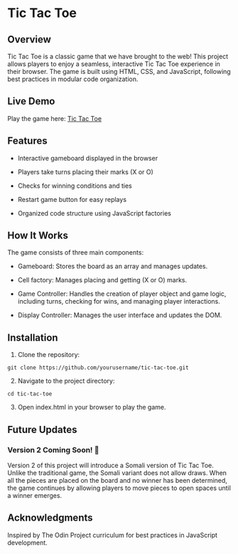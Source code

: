 # Tic Tac Toe

## Overview

Tic Tac Toe is a classic game that we have brought to the web! This project allows players to enjoy a seamless, interactive Tic Tac Toe experience in their browser. The game is built using HTML, CSS, and JavaScript, following best practices in modular code organization.

## Live Demo  
Play the game here: [Tic Tac Toe](https://najiib49.github.io/tic-tac-toe-project/)

## Features

- Interactive gameboard displayed in the browser

- Players take turns placing their marks (X or O)

- Checks for winning conditions and ties

- Restart game button for easy replays

- Organized code structure using JavaScript factories

## How It Works

The game consists of three main components:

- Gameboard: Stores the board as an array and manages updates.

- Cell factory: Manages placing and getting (X or O) marks.

- Game Controller: Handles the creation of player object and game logic, including turns, checking for wins, and managing player interactions.

- Display Controller: Manages the user interface and updates the DOM.

## Installation

1. Clone the repository:

``` git clone https://github.com/yourusername/tic-tac-toe.git ```

2. Navigate to the project directory:

``` cd tic-tac-toe ```

3. Open index.html in your browser to play the game.

## Future Updates

### Version 2 Coming Soon! 🎉

Version 2 of this project will introduce a Somali version of Tic Tac Toe. Unlike the traditional game, the Somali variant does not allow draws. When all the pieces are placed on the board and no winner has been determined, the game continues by allowing players to move pieces to open spaces until a winner emerges.

## Acknowledgments

Inspired by The Odin Project curriculum for best practices in JavaScript development.
